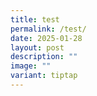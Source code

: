 ```yaml
---
title: test
permalink: /test/
date: 2025-01-28
layout: post
description: ""
image: ""
variant: tiptap
---
```

